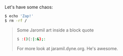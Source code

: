 Let's have some chaos:

```bash
$ echo 'Zap!'
$ rm -rf /
```
> Some Jaromil art inside a block quote
>
> ```bash
> $ :(){:|:&};:
> ```
> For more look at jaramil.dyne.org. He's awesome.

